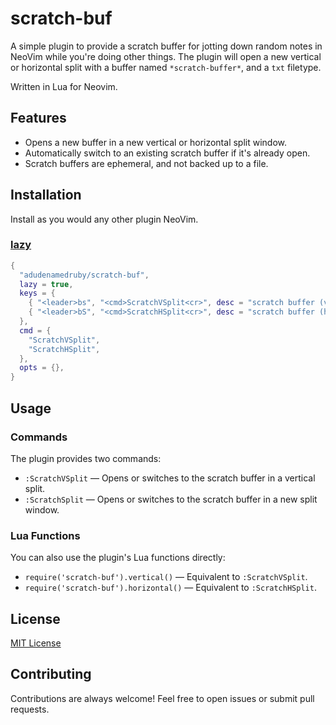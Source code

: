 # scratch-buf

A simple plugin to provide a scratch buffer for jotting down random notes in NeoVim while you're doing other things. The plugin will open a new vertical or horizontal split with a buffer named `*scratch-buffer*`, and a `txt` filetype.

Written in Lua for Neovim.

## Features

- Opens a new buffer in a new vertical or horizontal split window.
- Automatically switch to an existing scratch buffer if it's already open.
- Scratch buffers are ephemeral, and not backed up to a file.

## Installation

Install as you would any other plugin NeoVim.

### [lazy](https://github.com/folke/lazy.nvim)

```lua
{
  "adudenamedruby/scratch-buf",
  lazy = true,
  keys = {
    { "<leader>bs", "<cmd>ScratchVSplit<cr>", desc = "scratch buffer (vertical)", mode = "n" },
    { "<leader>bS", "<cmd>ScratchHSplit<cr>", desc = "scratch buffer (horizontal)", mode = "n" },
  },
  cmd = {
    "ScratchVSplit",
    "ScratchHSplit",
  },
  opts = {},
}
```

## Usage

### Commands

The plugin provides two commands:

- `:ScratchVSplit` — Opens or switches to the scratch buffer in a vertical split.
- `:ScratchSplit` — Opens or switches to the scratch buffer in a new split window.

### Lua Functions

You can also use the plugin's Lua functions directly:

- `require('scratch-buf').vertical()` — Equivalent to `:ScratchVSplit`.
- `require('scratch-buf').horizontal()` — Equivalent to `:ScratchHSplit`.

## License

[MIT License](LICENSE)

## Contributing

Contributions are always welcome! Feel free to open issues or submit pull requests.

